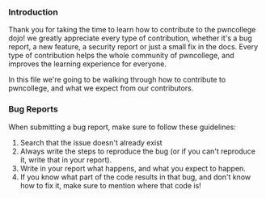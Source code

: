 ### Introduction

Thank you for taking the time to learn how to contribute to the pwncollege dojo! we greatly appreciate every type of contribution, whether it's a bug report, a new feature, a security report or just a small fix in the docs.
Every type of contribution helps the whole community of pwncollege, and improves the learning experience for everyone.

In this file we're going to be walking through how to contribute to pwncollege, and what we expect from our contributors.

### Bug Reports
When submitting a bug report, make sure to follow these guidelines:

1. Search that the issue doesn't already exist
2. Always write the steps to reproduce the bug (or if you can't reproduce it, write that in your report).
3. Write in your report what happens, and what you expect to happen.
4. If you know what part of the code results in that bug, and don't know how to fix it, make sure to mention where that code is!



